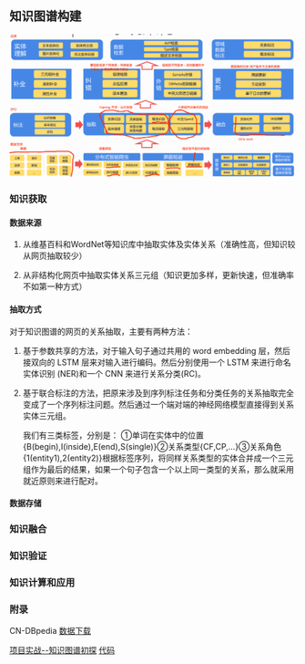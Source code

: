 ## 知识图谱构建

![CN_DBpedia](.\picture\CN_DBpedia.png)

### 知识获取

#### 数据来源

1. 从维基百科和WordNet等知识库中抽取实体及实体关系（准确性高，但知识较从网页抽取较少）

2. 从非结构化网页中抽取实体关系三元组（知识更加多样，更新快速，但准确率不如第一种方式）

#### 抽取方式

   对于知识图谱的网页的关系抽取，主要有两种方法：

1. 基于参数共享的方法，对于输入句子通过共用的 word embedding 层，然后接双向的 LSTM 层来对输入进行编码。然后分别使用一个 LSTM 来进行命名实体识别 (NER)和一个 CNN 来进行关系分类(RC)。
2. 基于联合标注的方法，把原来涉及到序列标注任务和分类任务的关系抽取完全变成了一个序列标注问题。然后通过一个端对端的神经网络模型直接得到关系实体三元组。

   我们有三类标签，分别是：
   ①单词在实体中的位置{B(begin),I(inside),E(end),S(single)}②关系类型{CF,CP,…}③关系角色{1(entity1),2(entity2)}根据标签序列，将同样关系类型的实体合并成一个三元组作为最后的结果，如果一个句子包含一个以上同一类型的关系，那么就采用就近原则来进行配对。

#### 数据存储

### 知识融合

### 知识验证

### 知识计算和应用

### 附录

CN-DBpedia [数据下载](http://openkg1.oss-cn-beijing.aliyuncs.com/35f5fa1d-57a8-49b4-81ac-eace85f7a578/baiketriples.zip )

[项目实战--知识图谱初探](http://www.shuang0420.com/2017/09/05/%E9%A1%B9%E7%9B%AE%E5%AE%9E%E6%88%98-%E7%9F%A5%E8%AF%86%E5%9B%BE%E8%B0%B1%E5%88%9D%E6%8E%A2/) [代码](https://github.com/Shuang0420/knowledge_graph_demo)



